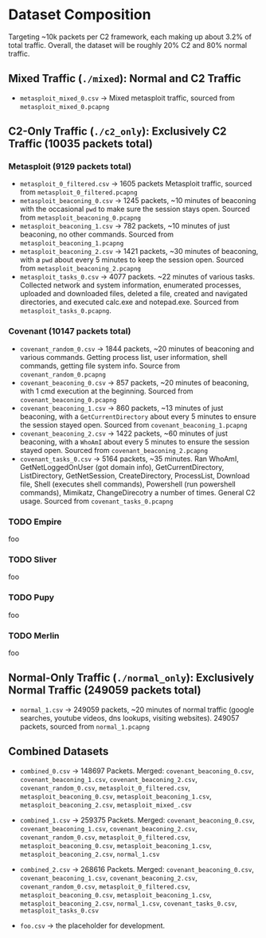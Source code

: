 # Dataset Composition

Targeting ~10k packets per C2 framework, each making up about 3.2% of total traffic. Overall, the dataset will be roughly 20% C2 and 80% normal traffic.

## Mixed Traffic (`./mixed`): Normal and C2 Traffic
- `metasploit_mixed_0.csv` → Mixed metasploit traffic, sourced from `metasploit_mixed_0.pcapng`

## C2-Only Traffic (`./c2_only`): Exclusively C2 Traffic (10035 packets total)
### Metasploit (9129 packets total)
- `metasploit_0_filtered.csv` → 1605 packets Metasploit traffic, sourced from `metasploit_0_filtered.pcapng`
- `metasploit_beaconing_0.csv` → 1245 packets, ~10 minutes of beaconing with the occasional `pwd` to make sure the session stays open. Sourced from `metasploit_beaconing_0.pcapng`
- `metasploit_beaconing_1.csv` → 782 packets, ~10 minutes of just beaconing, no other commands. Sourced from `metasploit_beaconing_1.pcapng`
- `metasploit_beaconing_2.csv` → 1421 packets, ~30 minutes of beaconing, with a `pwd` about every 5 minutes to keep the session open. Sourced from `metasploit_beaconing_2.pcapng`
- `metasploit_tasks_0.csv`  → 4077 packets. ~22 minutes of various tasks. Collected network and system information, enumerated processes, uploaded and downloaded files, deleted a file, created and navigated directories, and executed calc.exe and notepad.exe. Sourced from `metasploit_tasks_0.pcapng`.
### Covenant (10147 packets total)
- `covenant_random_0.csv` → 1844 packets, ~20 minutes of beaconing and various commands. Getting process list, user information, shell commands, getting file system info. Source from `covenant_random_0.pcapng`
- `covenant_beaconing_0.csv` → 857 packets, ~20 minutes of beaconing, with 1 cmd execution at the beginning. Sourced from `covenant_beaconing_0.pcapng`
- `covenant_beaconing_1.csv` → 860 packets, ~13 minutes of just beaconing, with a `GetCurrentDirectory` about every 5 minutes to ensure the session stayed open. Sourced from `covenant_beaconing_1.pcapng`
- `covenant_beaconing_2.csv` → 1422 packets, ~60 minutes of just beaconing, with a `WhoAmI` about every 5 minutes to ensure the session stayed open. Sourced from `covenant_beaconing_2.pcapng`
- `covenant_tasks_0.csv` → 5164 packets, ~35 minutes. Ran WhoAmI, GetNetLoggedOnUser (got domain info), GetCurrentDirectory, ListDirectory, GetNetSession, CreateDirectory, ProcessList, Download file, Shell (executes shell commands), Powershell (run powershell commands), Mimikatz, ChangeDirecotry a number of times. General C2 usage. Sourced from `covenant_tasks_0.pcapng`

### TODO Empire
foo

### TODO Sliver
foo

### TODO Pupy
foo

### TODO Merlin
foo

## Normal-Only Traffic (`./normal_only`): Exclusively Normal Traffic (249059 packets total)
- `normal_1.csv` → 249059 packets, ~20 minutes of normal traffic (google searches, youtube videos, dns lookups, visiting websites). 249057 packets, sourced from `normal_1.pcapng`

## Combined Datasets
<!-- - `mixed_combined.csv` → All mixed traffic CSVs merged
- `c2only_combined.csv` → All C2-only traffic CSVs merged
- `normalonly_combined.csv` → All normal-only traffic CSVs merged. -->
<!-- - `full_dataset.csv` → EVERYTHING merged (mixed + C2-only + normal) -->
- `combined_0.csv` → 148697 Packets. Merged: `covenant_beaconing_0.csv`, `covenant_beaconing_1.csv`, `covenant_beaconing_2.csv`, `covenant_random_0.csv`, `metasploit_0_filtered.csv`, `metasploit_beaconing_0.csv`, `metasploit_beaconing_1.csv`, `metasploit_beaconing_2.csv`, `metasploit_mixed_.csv`

- `combined_1.csv` → 259375 Packets. Merged: `covenant_beaconing_0.csv`, `covenant_beaconing_1.csv`, `covenant_beaconing_2.csv`, `covenant_random_0.csv`, `metasploit_0_filtered.csv`, `metasploit_beaconing_0.csv`, `metasploit_beaconing_1.csv`, `metasploit_beaconing_2.csv`, `normal_1.csv`

- `combined_2.csv` → 268616 Packets. Merged: `covenant_beaconing_0.csv`, `covenant_beaconing_1.csv`, `covenant_beaconing_2.csv`, `covenant_random_0.csv`, `metasploit_0_filtered.csv`, `metasploit_beaconing_0.csv`, `metasploit_beaconing_1.csv`, `metasploit_beaconing_2.csv`, `normal_1.csv`, `covenant_tasks_0.csv`, `metasploit_tasks_0.csv`

- `foo.csv` -> the placeholder for development. 